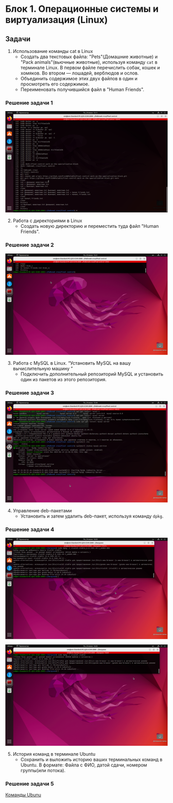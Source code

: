 # Блок 1. Операционные системы и виртуализация (Linux)

## Задачи

1. Использование команды cat в Linux
   - Создать два текстовых файла: "Pets"(Домашние животные) и "Pack animals"(вьючные животные), используя команду `cat` в терминале Linux. В первом файле перечислить собак, кошек и хомяков. Во втором — лошадей, верблюдов и ослов.
   - Объединить содержимое этих двух файлов в один и просмотреть его содержимое.
   - Переименовать получившийся файл в "Human Friends".

### Решение задачи 1

![Скриншот результата и команд задания 1](./printScrin/задание%201.png)

2. Работа с директориями в Linux
   - Создать новую директорию и переместить туда файл "Human Friends".

### Решение задачи 2

![Скриншот результата и команд задания 2](./printScrin/задание%202.png)

3. Работа с MySQL в Linux. “Установить MySQL на вашу вычислительную машину ”
   - Подключить дополнительный репозиторий MySQL и установить один из пакетов из этого репозитория.

### Решение задачи 3

![Скриншот результата и команд задания 3](./printScrin/задание%203.png)

4. Управление deb-пакетами
   - Установить и затем удалить deb-пакет, используя команду `dpkg`.

### Решение задачи 4

![Скриншот результата и команд задания 4](./printScrin/задание%204.1.png)

![Скриншот результата и команд задания 4](./printScrin/задание%204.2.png)

5. История команд в терминале Ubuntu
   - Сохранить и выложить историю ваших терминальных команд в Ubuntu.
В формате: Файла с ФИО, датой сдачи, номером группы(или потока).

### Решение задачи 5

[Команды Ubunu](./prinScrin/задание%205.pdf)